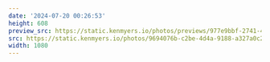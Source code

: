```yaml
---
date: '2024-07-20 00:26:53'
height: 608
preview_src: https://static.kenmyers.io/photos/previews/977e9bbf-2741-409b-8635-1d797420eecf.webp
src: https://static.kenmyers.io/photos/9694076b-c2be-4d4a-9188-a327a0c25be0.jpg
width: 1080
---
```

